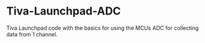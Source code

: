 # Tiva-Launchpad-ADC
Tiva Launchpad code with the basics for using the MCUs ADC for collecting data from 1 channel.
